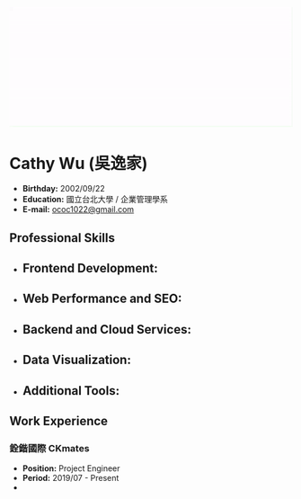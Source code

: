 ![Description of GIF](introduction2.gif)

# Cathy Wu (吳逸家)

- **Birthday:** 2002/09/22
- **Education:** 國立台北大學 / 企業管理學系
- **E-mail:** ococ1022@gmail.com

## Professional Skills

- **Frontend Development:**
  -
  
- **Web Performance and SEO:**
  - 

- **Backend and Cloud Services:**
  -

- **Data Visualization:**
  -

- **Additional Tools:**
  -

## Work Experience

### 銓鍇國際 CKmates
- **Position:** Project Engineer
- **Period:** 2019/07 - Present
- 
